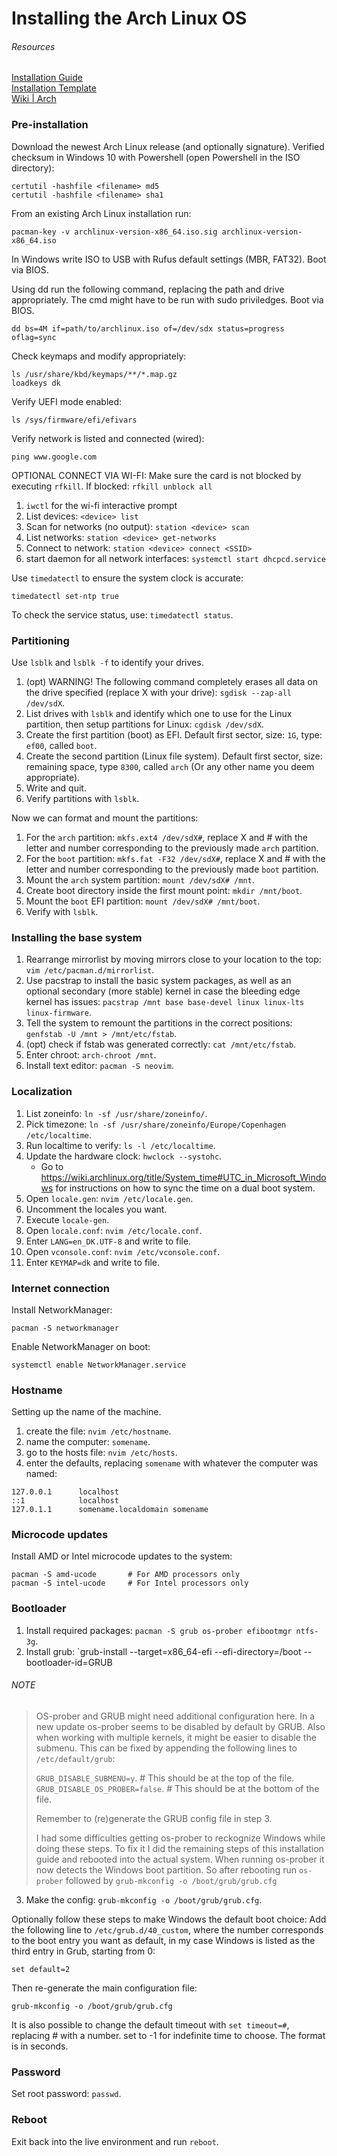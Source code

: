 # Installing the Arch Linux OS

###### Resources
[Installation Guide](https://wiki.archlinux.org/index.php/Installation_guide)  
[Installation Template](https://wiki.archlinux.org/index.php/User:Erkexzcx#Basic_Arch_Linux_installation)  
[Wiki | Arch](https://wiki.archlinux.org/)

### Pre-installation
Download the newest Arch Linux release (and optionally signature). Verified checksum in Windows 10 with Powershell (open Powershell in the ISO directory):
```
certutil -hashfile <filename> md5
certutil -hashfile <filename> sha1
```
From an existing Arch Linux installation run:
```
pacman-key -v archlinux-version-x86_64.iso.sig archlinux-version-x86_64.iso
```
In Windows write ISO to USB with Rufus default settings (MBR, FAT32). Boot via BIOS.

Using dd run the following command, replacing the path and drive appropriately. The cmd might have to be run with sudo priviledges. Boot via BIOS.
```
dd bs=4M if=path/to/archlinux.iso of=/dev/sdx status=progress oflag=sync
```
Check keymaps and modify appropriately:
```
ls /usr/share/kbd/keymaps/**/*.map.gz
loadkeys dk
```
Verify UEFI mode enabled:
```
ls /sys/firmware/efi/efivars
```
Verify network is listed and connected (wired):
```
ping www.google.com
```
OPTIONAL CONNECT VIA WI-FI:
Make sure the card is not blocked by executing `rfkill`. If blocked: `rfkill unblock all`
1. `iwctl` for the wi-fi interactive prompt
2. List devices: `<device> list`
3. Scan for networks (no output): `station <device> scan`
4. List networks: `station <device> get-networks`
5. Connect to network: `station <device> connect <SSID>`
6. start daemon for all network interfaces: `systemctl start dhcpcd.service`

Use `timedatectl` to ensure the system clock is accurate:
```
timedatectl set-ntp true
```
To check the service status, use: `timedatectl status`.


### Partitioning
Use `lsblk` and `lsblk -f` to identify your drives.
1. (opt) WARNING! The following command completely erases all data on the drive specified (replace X with your drive): `sgdisk --zap-all /dev/sdX`.
2. List drives with `lsblk` and identify which one to use for the Linux partition, then setup partitions for Linux: `cgdisk /dev/sdX`.
3. Create the first partition (boot) as EFI. Default first sector, size: `1G`, type: `ef00`, called `boot`.
4. Create the second partition (Linux file system). Default first sector, size: remaining space, type `8300`, called `arch` (Or any other name you deem appropriate).
5. Write and quit.
6. Verify partitions with `lsblk`.

Now we can format and mount the partitions:
1. For the `arch` partition: `mkfs.ext4 /dev/sdX#`, replace X and # with the letter and number corresponding to the previously made `arch` partition.
2. For the `boot` partition: `mkfs.fat -F32 /dev/sdX#`, replace X and # with the letter and number corresponding to the previously made `boot` partition.
3. Mount the `arch` system partition: `mount /dev/sdX# /mnt`.
4. Create boot directory inside the first mount point: `mkdir /mnt/boot`.
5. Mount the `boot` EFI partition: `mount /dev/sdX# /mnt/boot`.
6. Verify with `lsblk`.

### Installing the base system
1. Rearrange mirrorlist by moving mirrors close to your location to the top: `vim /etc/pacman.d/mirrorlist`.
2. Use pacstrap to install the basic system packages, as well as an optional secondary (more stable) kernel in case the bleeding edge kernel has issues: `pacstrap /mnt base base-devel linux linux-lts linux-firmware`.
3. Tell the system to remount the partitions in the correct positions: `genfstab -U /mnt > /mnt/etc/fstab`.
4. (opt) check if fstab was generated correctly: `cat /mnt/etc/fstab`.
5. Enter chroot: `arch-chroot /mnt`.
6. Install text editor: `pacman -S neovim`.

### Localization
1. List zoneinfo: `ln -sf /usr/share/zoneinfo/`.
2. Pick timezone: `ln -sf /usr/share/zoneinfo/Europe/Copenhagen /etc/localtime`.
3. Run localtime to verify: `ls -l /etc/localtime`.
4. Update the hardware clock: `hwclock --systohc`.
   - Go to https://wiki.archlinux.org/title/System_time#UTC_in_Microsoft_Windows for instructions on how to sync the time on a dual boot system.
6. Open `locale.gen`: `nvim /etc/locale.gen`.
7. Uncomment the locales you want.
8. Execute `locale-gen`.
9. Open `locale.conf`: `nvim /etc/locale.conf`.
10. Enter `LANG=en_DK.UTF-8` and write to file.
11. Open `vconsole.conf`: `nvim /etc/vconsole.conf`.
12. Enter `KEYMAP=dk` and write to file.

### Internet connection
Install NetworkManager:
```
pacman -S networkmanager
```
Enable NetworkManager on boot:
```
systemctl enable NetworkManager.service
```

### Hostname
Setting up the name of the machine.
1. create the file: `nvim /etc/hostname`.
2. name the computer: `somename`.
3. go to the hosts file: `nvim /etc/hosts`.
4. enter the defaults, replacing `somename` with whatever the computer was named:
```
127.0.0.1      localhost
::1            localhost
127.0.1.1      somename.localdomain somename
```

### Microcode updates
Install AMD or Intel microcode updates to the system:
```
pacman -S amd-ucode       # For AMD processors only
pacman -S intel-ucode     # For Intel processors only
```

### Bootloader
1. Install required packages: `pacman -S grub os-prober efibootmgr ntfs-3g`.
2. Install grub: `grub-install --target=x86_64-efi --efi-directory=/boot --bootloader-id=GRUB
###### NOTE
> OS-prober and GRUB might need additional configuration here. In a new update os-prober seems to be disabled by default by GRUB. Also when working with multiple kernels, it might be easier to disable the submenu. This can be fixed by appending the following lines to `/etc/default/grub`:
> 
> `GRUB_DISABLE_SUBMENU=y`.         # This should be at the top of the file.  
> `GRUB_DISABLE_OS_PROBER=false`.   # This should be at the bottom of the file.  
> 
> Remember to (re)generate the GRUB config file in step 3.
>
> I had some difficulties getting os-prober to reckognize Windows while doing these steps. To fix it I did the remaining steps of this installation guide and rebooted into the actual system. When running os-prober it now detects the Windows boot partition.
> So after rebooting run `os-prober` followed by `grub-mkconfig -o /boot/grub/grub.cfg`
3. Make the config: `grub-mkconfig -o /boot/grub/grub.cfg`.

Optionally follow these steps to make Windows the default boot choice:
Add the following line to `/etc/grub.d/40_custom`, where the number corresponds to the boot entry you want as default, in my case Windows is listed as the third entry in Grub, starting from 0:
```
set default=2
```
Then re-generate the main configuration file:
```
grub-mkconfig -o /boot/grub/grub.cfg
```
It is also possible to change the default timeout with `set timeout=#`, replacing # with a number. set to -1 for indefinite time to choose. The format is in seconds.

### Password
Set root password: `passwd`.

### Reboot
Exit back into the live environment and run `reboot`.

